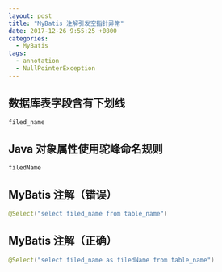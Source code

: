 ```yaml
---
layout: post
title: "MyBatis 注解引发空指针异常"
date: 2017-12-26 9:55:25 +0800
categories:
  - MyBatis
tags:
  - annotation
  - NullPointerException
---
```


## 数据库表字段含有下划线

```
filed_name
```

## Java 对象属性使用驼峰命名规则

```
filedName
```

## MyBatis 注解（错误）

```java
@Select("select filed_name from table_name")
```

## MyBatis 注解（正确）

```java
@Select("select filed_name as filedName from table_name")
```
